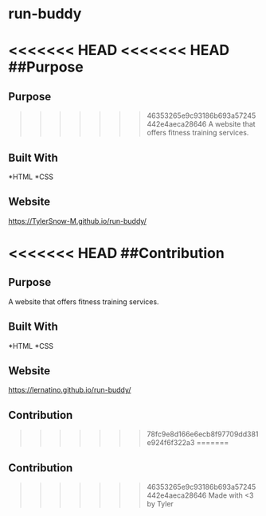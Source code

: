 # run-buddy

<<<<<<< HEAD
<<<<<<< HEAD
##Purpose
=======
## Purpose
>>>>>>> 46353265e9c93186b693a57245442e4aeca28646
A website that offers fitness training services.


## Built With
*HTML
*CSS

## Website
https://TylerSnow-M.github.io/run-buddy/

<<<<<<< HEAD
##Contribution
=======
## Purpose
A website that offers fitness training services.

## Built With 
*HTML
*CSS

## Website 
https://lernatino.github.io/run-buddy/

## Contribution 
>>>>>>> 78fc9e8d166e6ecb8f97709dd381e924f6f322a3
=======
## Contribution
>>>>>>> 46353265e9c93186b693a57245442e4aeca28646
Made with <3 by Tyler

